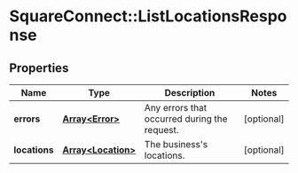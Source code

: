 # SquareConnect::ListLocationsResponse

## Properties
Name | Type | Description | Notes
------------ | ------------- | ------------- | -------------
**errors** | [**Array&lt;Error&gt;**](Error.md) | Any errors that occurred during the request. | [optional] 
**locations** | [**Array&lt;Location&gt;**](Location.md) | The business&#39;s locations. | [optional] 


